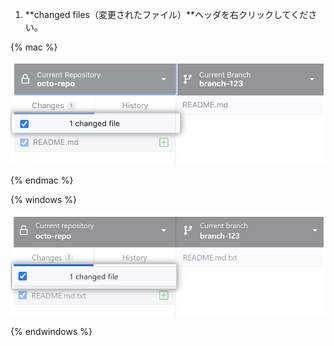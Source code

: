 1. **changed files（変更されたファイル）**ヘッダを右クリックしてください。

  {% mac %}

  ![変更されたファイルヘッダ](/assets/images/help/desktop/mac-changed-file-header.png)

  {% endmac %}

  {% windows %}

  ![変更されたファイルヘッダ](/assets/images/help/desktop/windows-changed-file-header.png)

  {% endwindows %}
